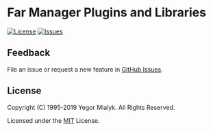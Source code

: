 # Far Manager Plugins and Libraries

[![License](https://img.shields.io/badge/License-MIT-brightgreen.svg?style=plastic)](LICENSE)
[![Issues](https://img.shields.io/github/issues-raw/yegor-mialyk/far-plugins.svg?style=plastic)](https://github.com/yegor-mialyk/far-plugins/issues)

## Feedback

File an issue or request a new feature in [GitHub Issues](https://github.com/yegor-mialyk/far-plugins/issues).

## License

Copyright (C) 1995-2019 Yegor Mialyk. All Rights Reserved.

Licensed under the [MIT](LICENSE) License.
